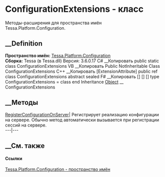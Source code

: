 # ConfigurationExtensions - класс
Методы-расширения для пространства имён Tessa.Platform.Configuration.
## __Definition
 **Пространство имён:**
[Tessa.Platform.Configuration](N_Tessa_Platform_Configuration.htm)  
 **Сборка:** Tessa (в Tessa.dll) Версия: 3.6.0.17
C# __Копировать
     public static class ConfigurationExtensions
VB __Копировать
    <ExtensionAttribute>
    Public NotInheritable Class ConfigurationExtensions
C++ __Копировать
    [ExtensionAttribute]
    public ref class ConfigurationExtensions abstract sealed
F# __Копировать
     [<AbstractClassAttribute>]
    [<SealedAttribute>]
    [<ExtensionAttribute>]
    type ConfigurationExtensions = class end
Inheritance
    [Object](https://learn.microsoft.com/dotnet/api/system.object) __ ConfigurationExtensions
##  __Методы
[RegisterConfigurationOnServer](M_Tessa_Platform_Configuration_ConfigurationExtensions_RegisterConfigurationOnServer.htm)|
Регистрирует реализацию конфигурации на сервере. Обычно метод автоматически
вызывается при регистрации сессий на сервере.  
---|---  
## __См. также
#### Ссылки
[Tessa.Platform.Configuration - пространство
имён](N_Tessa_Platform_Configuration.htm)
